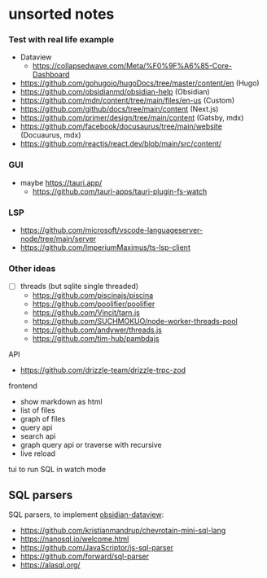 # unsorted notes

### Test with real life example

- Dataview
  - https://collapsedwave.com/Meta/%F0%9F%A6%85-Core-Dashboard
- https://github.com/gohugoio/hugoDocs/tree/master/content/en (Hugo)
- https://github.com/obsidianmd/obsidian-help (Obsidian)
- https://github.com/mdn/content/tree/main/files/en-us (Custom)
- https://github.com/github/docs/tree/main/content (Next.js)
- https://github.com/primer/design/tree/main/content (Gatsby, mdx)
- https://github.com/facebook/docusaurus/tree/main/website (Docuaurus, mdx)
- https://github.com/reactjs/react.dev/blob/main/src/content/

### GUI

- maybe https://tauri.app/
  - https://github.com/tauri-apps/tauri-plugin-fs-watch

### LSP

- https://github.com/microsoft/vscode-languageserver-node/tree/main/server
- https://github.com/ImperiumMaximus/ts-lsp-client

### Other ideas

- [ ] threads (but sqlite single threaded)
  - https://github.com/piscinajs/piscina
  - https://github.com/poolifier/poolifier
  - https://github.com/Vincit/tarn.js
  - https://github.com/SUCHMOKUO/node-worker-threads-pool
  - https://github.com/andywer/threads.js
  - https://github.com/tim-hub/pambdajs

API

- https://github.com/drizzle-team/drizzle-trpc-zod

frontend

- show markdown as html
- list of files
- graph of files
- query api
- search api
- graph query api or traverse with recursive
- live reload

tui to run SQL in watch mode

## SQL parsers

SQL parsers, to implement [obsidian-dataview](https://github.com/blacksmithgu/obsidian-dataview):

- https://github.com/kristianmandrup/chevrotain-mini-sql-lang
- https://nanosql.io/welcome.html
- https://github.com/JavaScriptor/js-sql-parser
- https://github.com/forward/sql-parser
- https://alasql.org/
